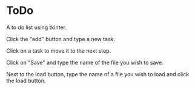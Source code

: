 # ToDo
A to do list using tkinter.

Click the "add" button and type a new task.

Click on a task to move it to the next step.

Click on "Save" and type the name of the file you wish to save.

Next to the load button, type the name of a file you wish to load and click the load button.
